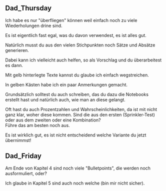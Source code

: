 

## Dad_Thursday


Ich habe es nur "überfliegen" können weil einfach noch zu viele Wiederholungen drine sind.
<!-- [ ] minimize repeats -->

Es ist eigentlich fast egal, was du davon verwendest, es ist alles gut. 
<!-- small/insignificant differences between different versions -->

Natürlich musst du aus den vielen Stichpunkten noch Sätze und Absätze generieren.
<!-- [ ] Turn bulletpoints into sentences and paragraphs -->

Dabei kann ich vielleicht auch helfen, so als Vorschlag und du überarbeitest es dann.  
  
Mit gelb hinterlegte Texte kannst du glaube ich einfach wegstreichen. 
<!-- [ ] Remove text highlighted in yellow -->

In gelben Kästen habe ich ein paar Anmerkungen gemacht.
<!-- [ ] Incorporate comments from yellow boxes -->

  
Grundsätzlich solltest du auch schreiben, das du dazu die Notebooks erstellt hast und natürlich auch, wie man an diese gelangt.
<!-- [ ] Explain role of Colab Notebooks -->
<!-- [ ] Explain how to access Colab Notebooks -->

  
Oft hast du auch Prozentzahlen und Wahrscheinlichkeiten, da ist mit nicht ganz klar, woher diese kommen.
Sind die aus den ersten (Sprinkler-Test) oder aus dem zweiten oder eine Kombination?  
Führe das am besten noch aus.  
<!-- [ ] Verify if percentages and probabilities (from rain-sprinkler-grass etc.) as correct -->

  
Es ist wirklich gut, es ist nicht entscheidend welche Variante du jetzt übernimmst!

## Dad_Friday

Am Ende von Kapitel 4 sind noch viele "Bulletpoints", die werden noch ausformuliert, oder?  
  
Ich glaube in Kapitel 5 sind auch noch welche (bin mir nicht sicher).